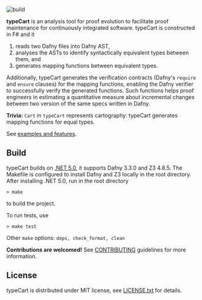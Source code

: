 ![build](https://github.com/awslabs/typecart/blob/main/.github/workflows/dotnet.yml/badge.svg)

**typeCart** is an analysis tool for proof evolution to facilitate proof maintenance for continuously integrated software. typeCart is constructed in F# and it

1. reads two Dafny files into Dafny AST,
2. analyses the ASTs to identify syntactically equivalent types between them, and
3. generates mapping functions between equivalent types.

Additionally, typeCart generates the verification contracts (Dafny's `require` and `ensure` clauses) for the mapping functions, enabling the Dafny verifier to successfully verify the generated functions. Such functions helps proof engineers in estimating a quantitative measure about incremental changes between two version of the same specs written in Dafny.

**Trivia:** `Cart` in `typeCart` represents cartography: typeCart generates mapping functions for equal types.

See [examples and features](docs/ExamplesFeatures.md).

## Build

typeCart builds on [.NET 5.0](https://dotnet.microsoft.com/en-us/download/dotnet/5.0), it supports Dafny 3.3.0 and Z3 4.8.5. The Makefile is configured to install Dafny and Z3 locally in the root directory. After installing .NET 5.0, run in the root directory 
```
> make
```
to build the project. 

To run tests, use
```
> make test
```
Other `make` options: `deps, check_format, clean`

**Contributions are welcomed!** See [CONTRIBUTING](CONTRIBUTING.md) guidelines for more information.

## License

typeCart is distributed under MIT license, see [LICENSE.txt](LICENSE.txt) for details.

